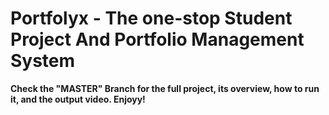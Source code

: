 # Portfolyx - The one-stop Student Project And Portfolio Management System

**Check the "MASTER" Branch for the full project, its overview, how to run it, and the output video. Enjoyy!**
